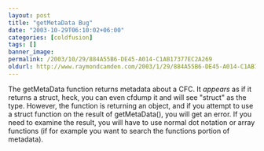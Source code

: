 ```yaml
---
layout: post
title: "getMetaData Bug"
date: "2003-10-29T06:10:02+06:00"
categories: [coldfusion]
tags: []
banner_image: 
permalink: /2003/10/29/884A55B6-DE45-A014-C1AB17377EC2A269
oldurl: http://www.raymondcamden.com/2003/1/29/884A55B6-DE45-A014-C1AB17377EC2A269
---
```


The getMetaData function returns metadata about a CFC. It <i>appears</i> as if it returns a struct, heck, you can even cfdump it and will see "struct" as the type. However, the function is returning an object, and if you attempt to use a struct function on the result of getMetaData(), you will get an error. If you need to examine the result, you will have to use normal dot notation or array functions (if for example you want to search the functions portion of metadata).